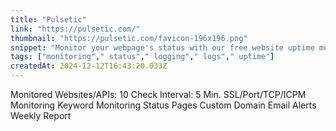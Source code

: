 ```yaml
---
title: "Pulsetic"
link: "https://pulsetic.com/"
thumbnail: "https://pulsetic.com/favicon-196x196.png"
snippet: "Monitor your webpage's status with our free website uptime monitoring service. Check live availability and receive real-time alerts, never miss any downtime."
tags: ["monitoring"," status"," logging"," logs"," uptime"]
createdAt: 2024-12-12T16:43:20.033Z
---
```

Monitored Websites/APIs: 10
Check Interval: 5 Min.
SSL/Port/TCP/ICPM Monitoring
Keyword Monitoring
Status Pages
Custom Domain
Email Alerts
Weekly Report
